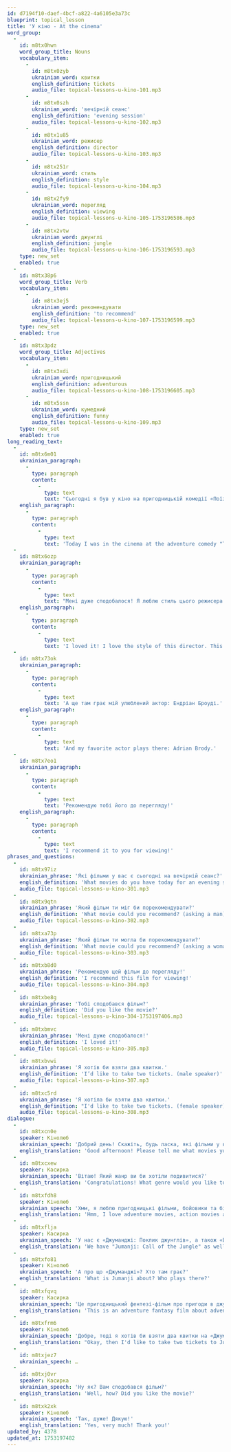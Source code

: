 ```yaml
---
id: d7194f10-daef-4bcf-a822-4a6105e3a73c
blueprint: topical_lesson
title: 'У кіно - At the cinema'
word_group:
  -
    id: m8tx0hwn
    word_group_title: Nouns
    vocabulary_item:
      -
        id: m8tx0zyb
        ukrainian_word: квитки
        english_definition: tickets
        audio_file: topical-lessons-u-kino-101.mp3
      -
        id: m8tx0szh
        ukrainian_word: 'вечірній сеанс'
        english_definition: 'evening session'
        audio_file: topical-lessons-u-kino-102.mp3
      -
        id: m8tx1u85
        ukrainian_word: режисер
        english_definition: director
        audio_file: topical-lessons-u-kino-103.mp3
      -
        id: m8tx251r
        ukrainian_word: стиль
        english_definition: style
        audio_file: topical-lessons-u-kino-104.mp3
      -
        id: m8tx2fy9
        ukrainian_word: перегляд
        english_definition: viewing
        audio_file: topical-lessons-u-kino-105-1753196586.mp3
      -
        id: m8tx2vtw
        ukrainian_word: джунглі
        english_definition: jungle
        audio_file: topical-lessons-u-kino-106-1753196593.mp3
    type: new_set
    enabled: true
  -
    id: m8tx38p6
    word_group_title: Verb
    vocabulary_item:
      -
        id: m8tx3ej5
        ukrainian_word: рекомендувати
        english_definition: 'to recommend'
        audio_file: topical-lessons-u-kino-107-1753196599.mp3
    type: new_set
    enabled: true
  -
    id: m8tx3pdz
    word_group_title: Adjectives
    vocabulary_item:
      -
        id: m8tx3xdi
        ukrainian_word: пригодницький
        english_definition: adventurous
        audio_file: topical-lessons-u-kino-108-1753196605.mp3
      -
        id: m8tx5ssn
        ukrainian_word: кумедний
        english_definition: funny
        audio_file: topical-lessons-u-kino-109.mp3
    type: new_set
    enabled: true
long_reading_text:
  -
    id: m8tx6m01
    ukrainian_paragraph:
      -
        type: paragraph
        content:
          -
            type: text
            text: "Сьогодні я був у кіно на пригодницькій комедії «Поїзд на Дарджилінг» режисера Уеса Андерсона.\_"
    english_paragraph:
      -
        type: paragraph
        content:
          -
            type: text
            text: 'Today I was in the cinema at the adventure comedy "Train to Darjeeling" directed by Wes Anderson.'
  -
    id: m8tx6ozp
    ukrainian_paragraph:
      -
        type: paragraph
        content:
          -
            type: text
            text: "Мені дуже сподобалося! Я люблю стиль цього режисера. Це красивий і кумедний фільм.\_"
    english_paragraph:
      -
        type: paragraph
        content:
          -
            type: text
            text: 'I loved it! I love the style of this director. This is a beautiful and funny movie.'
  -
    id: m8tx73ok
    ukrainian_paragraph:
      -
        type: paragraph
        content:
          -
            type: text
            text: 'А ще там грає мій улюблений актор: Ендріан Броуді.'
    english_paragraph:
      -
        type: paragraph
        content:
          -
            type: text
            text: 'And my favorite actor plays there: Adrian Brody.'
  -
    id: m8tx7eo1
    ukrainian_paragraph:
      -
        type: paragraph
        content:
          -
            type: text
            text: 'Рекомендую тобі його до перегляду!'
    english_paragraph:
      -
        type: paragraph
        content:
          -
            type: text
            text: 'I recommend it to you for viewing!'
phrases_and_questions:
  -
    id: m8tx97iz
    ukrainian_phrase: 'Які фільми у вас є сьогодні на вечірній сеанс?'
    english_definition: 'What movies do you have today for an evening session?'
    audio_file: topical-lessons-u-kino-301.mp3
  -
    id: m8tx9qtn
    ukrainian_phrase: 'Який фільм ти міг би порекомендувати?'
    english_definition: 'What movie could you recommend? (asking a man)'
    audio_file: topical-lessons-u-kino-302.mp3
  -
    id: m8txa73p
    ukrainian_phrase: 'Який фільм ти могла би порекомендувати?'
    english_definition: 'What movie could you recommend? (asking a woman)'
    audio_file: topical-lessons-u-kino-303.mp3
  -
    id: m8txb8d0
    ukrainian_phrase: 'Рекомендую цей фільм до перегляду!'
    english_definition: 'I recommend this film for viewing!'
    audio_file: topical-lessons-u-kino-304.mp3
  -
    id: m8txbe8g
    ukrainian_phrase: 'Тобі сподобався фільм?'
    english_definition: 'Did you like the movie?'
    audio_file: topical-lessons-u-kino-304-1753197406.mp3
  -
    id: m8txbmvc
    ukrainian_phrase: 'Мені дуже сподобалося!'
    english_definition: 'I loved it!'
    audio_file: topical-lessons-u-kino-305.mp3
  -
    id: m8txbvwi
    ukrainian_phrase: 'Я хотів би взяти два квитки.'
    english_definition: 'I’d like to take two tickets. (male speaker)'
    audio_file: topical-lessons-u-kino-307.mp3
  -
    id: m8txc5rd
    ukrainian_phrase: 'Я хотіла би взяти два квитки.'
    english_definition: "I'd like to take two tickets. (female speaker)"
    audio_file: topical-lessons-u-kino-308.mp3
dialogue:
  -
    id: m8txcn0e
    speaker: Кінолюб
    ukrainian_speech: 'Добрий день! Скажіть, будь ласка, які фільми у вас є сьогодні на вечірній сеанс?'
    english_translation: 'Good afternoon! Please tell me what movies you have today for the evening session?'
  -
    id: m8txcxew
    speaker: Касирка
    ukrainian_speech: 'Вітаю! Який жанр ви би хотіли подивитися?'
    english_translation: 'Congratulations! What genre would you like to see?'
  -
    id: m8txfdh8
    speaker: Кінолюб
    ukrainian_speech: 'Хмм, я люблю пригодницькі фільми, бойовики та біографії.'
    english_translation: 'Hmm, I love adventure movies, action movies and biographies.'
  -
    id: m8txflja
    speaker: Касирка
    ukrainian_speech: 'У нас є «Джуманджі: Поклик джунглів», а також «Богемна рапсодія». Рекомендую вам ці фільми до перегляду!'
    english_translation: 'We have "Jumanji: Call of the Jungle" as well as "Bohemian Rhapsody". I recommend these movies to watch!'
  -
    id: m8txfo81
    speaker: Кінолюб
    ukrainian_speech: 'А про що «Джуманджі»? Хто там грає?'
    english_translation: 'What is Jumanji about? Who plays there?'
  -
    id: m8txfqvq
    speaker: Касирка
    ukrainian_speech: 'Це пригодницький фентезі-фільм про пригоди в джунглях. Там грають відомі актори: Двейн Джонсон (Скала), Кевін Гарт та інші.'
    english_translation: 'This is an adventure fantasy film about adventures in the jungle. Famous actors play there: Dwayne Johnson (The Rock), Kevin Hart and others.'
  -
    id: m8txfrm6
    speaker: Кінолюб
    ukrainian_speech: 'Добре, тоді я хотів би взяти два квитки на «Джуманджі»!'
    english_translation: "Okay, then I'd like to take two tickets to Jumanji!"
  -
    id: m8txjez7
    ukrainian_speech: …
  -
    id: m8txj0vr
    speaker: Касирка
    ukrainian_speech: 'Ну як? Вам сподобався фільм?'
    english_translation: 'Well, how? Did you like the movie?'
  -
    id: m8txk2xk
    speaker: Кінолюб
    ukrainian_speech: 'Так, дуже! Дякую!'
    english_translation: 'Yes, very much! Thank you!'
updated_by: 4378
updated_at: 1753197482
---
```

